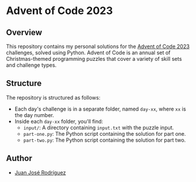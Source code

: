 # Advent of Code 2023

## Overview

This repository contains my personal solutions for the [Advent of Code 2023](https://adventofcode.com/2023) challenges, solved using Python. Advent of Code is an annual set of Christmas-themed programming puzzles that cover a variety of skill sets and challenge types.

## Structure

The repository is structured as follows:

- Each day's challenge is in a separate folder, named `day-xx`, where `xx` is the day number.
- Inside each `day-xx` folder, you'll find:
  - `input/`: A directory containing `input.txt` with the puzzle input.
  - `part-one.py`: The Python script containing the solution for part one.
  - `part-two.py`: The Python script containing the solution for part two.

## Author

- [Juan José Rodríguez](https://github.com/juanjoserodl)